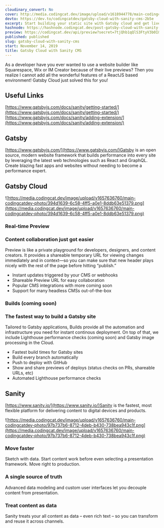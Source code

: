 ```yaml
---
cloudinary_convert: No
cover: http://media.codingcat.dev/image/upload/v1618944778/main-codingcatdev-photo/qo6tuotjevkv0dpzzw39.png
devto: https://dev.to/codingcatdev/gatsby-cloud-with-sanity-cms-2b5e
excerpt: Start building your static site with Gatsby cloud and get live previews when you utilize Sanity as your CMS!
hashnode: https://hashnode.codingcat.dev/post-gatsby-cloud-with-sanity-cms
preview: https://codingcat.dev/api/preview?secret=7tjQhb1qQlS3FtyV3b0I&selectionType=post&selectionSlug=gatsby-cloud-with-sanity-cms&_id=dd00ae4afc0a46f0be850193a4cfbc2b
published: published
slug: gatsby-cloud-with-sanity-cms
start: November 14, 2019
title: Gatsby Cloud with Sanity CMS
---
```

As a developer have you ever wanted to use a website builder like Squarespace, Wix or IM Creator because of their live previews? Then you realize I cannot add all the wonderful features of a ReactJS based environment! Gatsby Cloud just solved this for you!

## Useful Links

[https://www.gatsbyjs.com/docs/sanity/getting-started/](https://www.gatsbyjs.com/docs/sanity/getting-started/)[https://www.gatsbyjs.com/docs/sanity/adding-extension/](https://www.gatsbyjs.com/docs/sanity/adding-extension/)

## Gatsby

[https://www.gatsbyjs.com/](https://www.gatsbyjs.com/)Gatsby is an open source, modern website framework that builds performance into every site by leveraging the latest web technologies such as React and GraphQL. Create blazing fast apps and websites without needing to become a performance expert.

## Gatsby Cloud

![https://media.codingcat.dev/image/upload/v1657636760/main-codingcatdev-photo/394d1639-6c58-4ff5-a0e1-8ddb63e51379.png](https://media.codingcat.dev/image/upload/v1657636760/main-codingcatdev-photo/394d1639-6c58-4ff5-a0e1-8ddb63e51379.png)

### Real-time Preview

### Content collaboration just got easier

Preview is like a private playground for developers, designers, and content creators. It provides a shareable temporary URL for viewing changes immediately and in context—so you can make sure that new header plays nicely with the rest of the page before hitting “publish.”

- Instant updates triggered by your CMS or webhooks
- Shareable Preview URL for easy collaboration
- Popular CMS integrations with more coming soon
- Support for many headless CMSs out-of-the-box

### Builds (coming soon)

### The fastest way to build a Gatsby site

Tailored to Gatsby applications, Builds provide all the automation and infrastructure you need for instant continous deployment. On top of that, we include Lighthouse performance checks (coming soon) and Gatsby image processing in the Cloud.

- Fastest build times for Gatsby sites
- Build every branch automatically
- Push to deploy with GitHub
- Show and share previews of deploys (status checks on PRs, shareable URLs, etc)
- Automated Lighthouse performance checks

## Sanity

[https://www.sanity.io/](https://www.sanity.io/)Sanity is the fastest, most flexible platform for delivering content to digital devices and products.

![https://media.codingcat.dev/image/upload/v1657636760/main-codingcatdev-photo/97b737b6-8712-4deb-b430-738bea943c1f.png](https://media.codingcat.dev/image/upload/v1657636760/main-codingcatdev-photo/97b737b6-8712-4deb-b430-738bea943c1f.png)

### Move faster

Sketch with data. Start content work before even selecting a presentation framework. Move right to production.

### A single source of truth

Advanced data modeling and custom user interfaces let you decouple content from presentation.

### Treat content as data

Sanity treats your all content as data – even rich text – so you can transform and reuse it across channels.